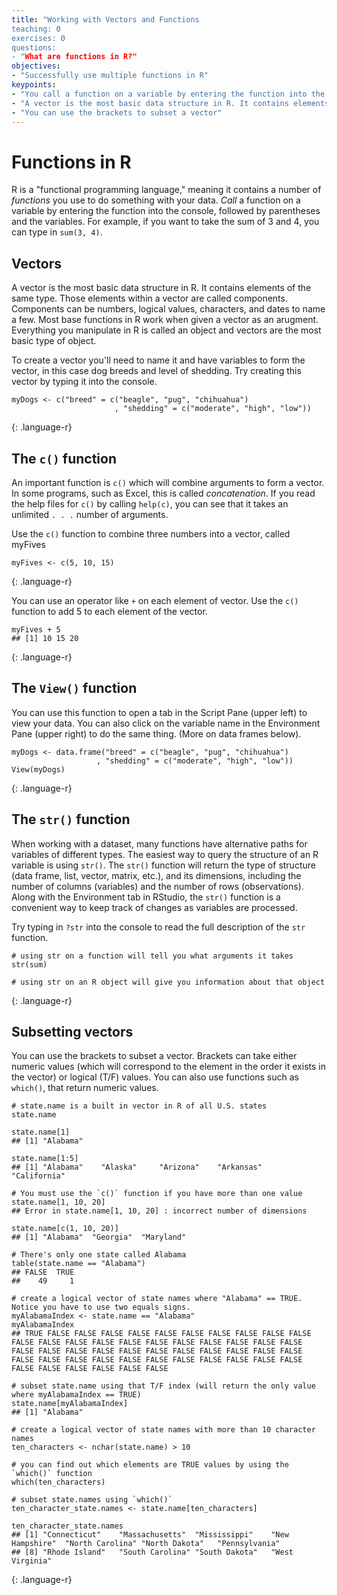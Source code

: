 ```yaml
---
title: "Working with Vectors and Functions
teaching: 0
exercises: 0
questions:
- "What are functions in R?"
objectives:
- "Successfully use multiple functions in R"
keypoints:
- "You call a function on a variable by entering the function into the console, followed by parentheses and the variables"
- "A vector is the most basic data structure in R. It contains elements of the same type"
- "You can use the brackets to subset a vector"
---
```



# Functions in R
R is a "functional programming language," meaning it contains a number of *functions* you use to do something with your data. *Call* a function on a variable by entering the function into the console, followed by parentheses and the variables. For example, if you want to take the sum of 3 and 4, you can type in `sum(3, 4)`. 

## Vectors
A vector is the most basic data structure in R. It contains elements of the same type. Those elements within a vector are called components. Components can be numbers, logical values, characters, and dates to name a few. Most base functions in R work when given a vector as an arugment. Everything you manipulate in R is called an object and vectors are the most basic type of object.

To create a vector you'll need to name it and have variables to form the vector, in this case dog breeds and level of shedding. Try creating this vector by typing it into the console.

~~~
myDogs <- c("breed" = c("beagle", "pug", "chihuahua")
                       , "shedding" = c("moderate", "high", "low"))
~~~
{: .language-r}

## The `c()` function
An important function is `c()` which will combine arguments to form a vector. In some programs, such as Excel, this is called *concatenation*. If you read the help files for `c()` by calling `help(c)`, you can see that it takes an unlimited `. . .` number of arguments.

Use the `c()` function to combine three numbers into a vector, called myFives

~~~
myFives <- c(5, 10, 15)
~~~
{: .language-r}
 
You can use an operator like `+` on each element of vector. Use the `c()` function to add 5 to each element of the vector.

~~~
myFives + 5
## [1] 10 15 20
~~~
{: .language-r}

## The `View()` function
You can use this function to open a tab in the Script Pane (upper left) to view your data. You can also click on the variable name in the Environment Pane (upper right) to do the same thing. (More on data frames below).

~~~
myDogs <- data.frame("breed" = c("beagle", "pug", "chihuahua")
                   , "shedding" = c("moderate", "high", "low"))
View(myDogs)
~~~
{: .language-r}

## The `str()` function
When working with a dataset, many functions have alternative paths for variables of different types. The easiest way to query the structure of an R variable is using `str()`. The `str()` function will return the type of structure (data frame, list, vector, matrix, etc.), and its dimensions, including the number of columns (variables) and the number of rows (observations). Along with the Environment tab in RStudio, the `str()` function is a convenient way to keep track of changes as variables are processed.

Try typing in `?str` into the console to read the full description of the `str` function.

~~~
# using str on a function will tell you what arguments it takes
str(sum)

# using str on an R object will give you information about that object
~~~
{: .language-r}

## Subsetting vectors
You can use the brackets to subset a vector. Brackets can take either numeric values (which will correspond to the element in the order it exists in the vector) or logical (T/F) values. You can also use functions such as `which()`, that return numeric values.

~~~
# state.name is a built in vector in R of all U.S. states
state.name

state.name[1]
## [1] "Alabama"

state.name[1:5]
## [1] "Alabama"    "Alaska"     "Arizona"    "Arkansas"   "California"

# You must use the `c()` function if you have more than one value
state.name[1, 10, 20]
## Error in state.name[1, 10, 20] : incorrect number of dimensions

state.name[c(1, 10, 20)]
## [1] "Alabama"  "Georgia"  "Maryland"

# There's only one state called Alabama
table(state.name == "Alabama")
## FALSE  TRUE 
##    49     1 

# create a logical vector of state names where "Alabama" == TRUE. Notice you have to use two equals signs.
myAlabamaIndex <- state.name == "Alabama"
myAlabamaIndex
## TRUE FALSE FALSE FALSE FALSE FALSE FALSE FALSE FALSE FALSE FALSE FALSE FALSE FALSE FALSE FALSE FALSE FALSE FALSE FALSE FALSE FALSE FALSE FALSE FALSE FALSE FALSE FALSE FALSE FALSE FALSE FALSE FALSE FALSE FALSE FALSE FALSE FALSE FALSE FALSE FALSE FALSE FALSE FALSE FALSE FALSE FALSE FALSE FALSE FALSE

# subset state.name using that T/F index (will return the only value where myAlabamaIndex == TRUE)
state.name[myAlabamaIndex]
## [1] "Alabama"

# create a logical vector of state names with more than 10 character names
ten_characters <- nchar(state.name) > 10

# you can find out which elements are TRUE values by using the `which()` function
which(ten_characters)

# subset state.names using `which()`
ten_character_state.names <- state.name[ten_characters]

ten_character_state.names
## [1] "Connecticut"    "Massachusetts"  "Mississippi"    "New Hampshire"  "North Carolina" "North Dakota"   "Pennsylvania"  
## [8] "Rhode Island"   "South Carolina" "South Dakota"   "West Virginia" 
~~~
{: .language-r}
